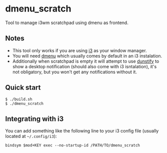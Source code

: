 # dmenu_scratch
Tool to manage i3wm scratchpad using dmenu as frontend.

## Notes
- This tool only works if you are using [i3](https://i3wm.org/) as your window manager.
- You will need [dmenu](https://tools.suckless.org/dmenu/) which usually comes by default in an i3 instalation.
- Additionally when scratchpad is empty it will attempt to use [dunstify](https://github.com/dunst-project/dunst) to show a desktop notification (should also come with i3 isntalation), it's not obligatory, but you won't get any notifications without it.

## Quick start
```console
$ ./build.sh
$ ./dmenu_scratch
```

## Integrating with i3
You can add something like the following line to your i3 config file (usually located at `~/.config/i3`):
```
bindsym $mod+KEY exec --no-startup-id /PATH/TO/dmenu_scratch
```
